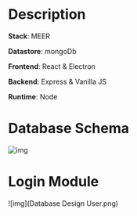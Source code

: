 # Description

**Stack**: MEER

**Datastore**: mongoDb

**Frontend**: React & Electron

**Backend**: Express & Vanilla JS

**Runtime**: Node

# Database Schema
![img]()

# Login Module
![img](Database Design User.png)

